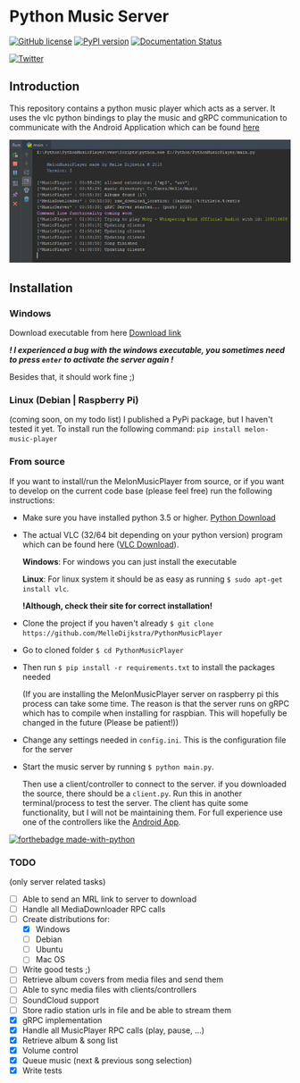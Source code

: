 # Python Music Server
[![GitHub license](https://img.shields.io/github/license/MelleDijkstra/PythonMusicPlayer.svg)](https://github.com/MelleDijkstra/PythonMusicPlayer/blob/master/LICENSE)
[![PyPI version](https://badge.fury.io/py/melon-music-player.svg)](https://badge.fury.io/py/melon-music-player)
[![Documentation Status](https://readthedocs.org/projects/pythonmusicplayer/badge/?version=latest)](http://pythonmusicplayer.readthedocs.io/en/latest/?badge=latest)

[![Twitter](https://img.shields.io/twitter/url/https/github.com/MelleDijkstra/PythonMusicPlayer.svg?style=social)](https://twitter.com/intent/tweet?text=MelonMusicPlayer:&url=https%3A%2F%2Fgithub.com%2FMelleDijkstra%2FPythonMusicPlayer)

## Introduction

This repository contains a python music player which acts as a server. 
It uses the vlc python bindings to play the music and gRPC communication to communicate 
with the Android Application which can be found [here](https://github.com/MelleDijkstra/AndroidMusicPlayerClient)

![Impression](data/console-output.png)

## Installation

### Windows

Download executable from here
[Download link]()

__*! I experienced a bug with the windows executable, you sometimes need to press `enter`
to activate the server again !*__

Besides that, it should work fine ;)

### Linux (Debian | Raspberry Pi)

(coming soon, on my todo list)
I published a PyPi package, but I haven't tested it yet.
To install run the following command:
`pip install melon-music-player`

### From source

If you want to install/run the MelonMusicPlayer from source,
or if you want to develop on the current code base (please feel free)
run the following instructions:

- Make sure you have installed python 3.5 or higher. [Python Download](https://www.python.org/downloads/)
- The actual VLC (32/64 bit depending on your python version) program which can be found here ([VLC Download](http://www.videolan.org/vlc/)).
  
  **Windows**: For windows you can just install the executable
  
  **Linux**: For linux system it should be as easy as running `$ sudo apt-get install vlc`. 
  
  **!Although, check their site for correct installation!**

- Clone the project if you haven't already `$ git clone https://github.com/MelleDijkstra/PythonMusicPlayer`
- Go to cloned folder `$ cd PythonMusicPlayer`
- Then run `$ pip install -r requirements.txt` to install the packages needed
  
  (If you are installing the MelonMusicPlayer server on raspberry pi this process
  can take some time. The reason is that the server runs on gRPC which
  has to compile when installing for raspbian. This will hopefully be changed in the future (Please be patient!))

- Change any settings needed in `config.ini`. This is the configuration file for the server
- Start the music server by running `$ python main.py`. 
  
  Then use a client/controller to connect to the server.
  if you downloaded the source, there should be a `client.py`. Run this in another terminal/process to test the server.
  The client has quite some functionality, but I will not be maintaining them. For full experience use one of the controllers
  like the [Android App](https://github.com/MelleDijkstra/AndroidMusicPlayerClient).

[![forthebadge made-with-python](http://ForTheBadge.com/images/badges/made-with-python.svg)](https://www.python.org/)

### TODO
(only server related tasks)

- [ ] Able to send an MRL link to server to download
- [ ] Handle all MediaDownloader RPC calls
- [ ] Create distributions for:
    - [x] Windows
    - [ ] Debian
    - [ ] Ubuntu
    - [ ] Mac OS
- [ ] Write good tests ;)
- [ ] Retrieve album covers from media files and send them
- [ ] Able to sync media files with clients/controllers
- [ ] SoundCloud support
- [ ] Store radio station urls in file and be able to stream them
- [x] gRPC implementation
- [x] Handle all MusicPlayer RPC calls (play, pause, ...)
- [x] Retrieve album & song list
- [x] Volume control
- [x] Queue music (next & previous song selection)
- [x] Write tests
